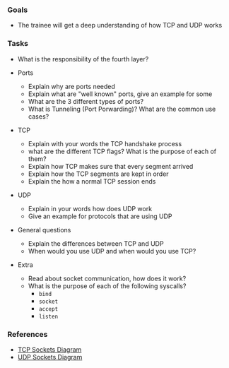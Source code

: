 ### Goals
- The trainee will get a deep understanding of how TCP and UDP works

### Tasks
- What is the responsibility of the fourth layer?
- Ports
  - Explain why are ports needed
  - Explain what are "well known" ports, give an example for some
  - What are the 3 different types of ports?
  - What is Tunneling (Port Porwarding)? What are the common use cases?
- TCP
  - Explain with your words the TCP handshake process
  - what are the different TCP flags? What is the purpose of each of them?
  - Explain how TCP makes sure that every segment arrived
  - Explain how the TCP segments are kept in order
  - Explain the how a normal TCP session ends
  
- UDP
  - Explain in your words how does UDP work
  - Give an example for protocols that are using UDP
- General questions
  - Explain the differences between TCP and UDP
  - When would you use UDP and when would you use TCP?
- Extra
  - Read about socket communication, how does it work?
  - What is the purpose of each of the following syscalls?
    - `bind`
    - `socket`
    - `accept`
    - `listen`
  

### References
  - [TCP Sockets Diagram](https://www.cs.dartmouth.edu/~campbell/cs60/TCPsockets.jpg)
  - [UDP Sockets Diagram](https://www.cs.dartmouth.edu/~campbell/cs60/UDPsockets.jpg)
